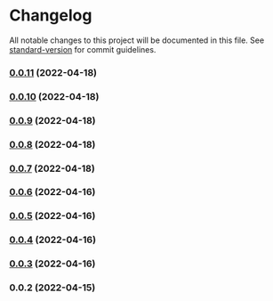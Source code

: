 # Changelog

All notable changes to this project will be documented in this file. See [standard-version](https://github.com/conventional-changelog/standard-version) for commit guidelines.

### [0.0.11](https://github.com/klimby/angular-translation-check/compare/v0.0.10...v0.0.11) (2022-04-18)

### [0.0.10](https://github.com/klimby/angular-translation-check/compare/v0.0.9...v0.0.10) (2022-04-18)

### [0.0.9](https://github.com/klimby/angular-translation-check/compare/v0.0.8...v0.0.9) (2022-04-18)

### [0.0.8](https://github.com/klimby/angular-translation-check/compare/v0.0.7...v0.0.8) (2022-04-18)

### [0.0.7](https://github.com/klimby/angular-translation-check/compare/v0.0.6...v0.0.7) (2022-04-18)

### [0.0.6](https://github.com/klimby/angular-translation-check/compare/v0.0.5...v0.0.6) (2022-04-16)

### [0.0.5](https://github.com/klimby/angular-translation-check/compare/v0.0.4...v0.0.5) (2022-04-16)

### [0.0.4](https://github.com/klimby/angular-translation-check/compare/v0.0.3...v0.0.4) (2022-04-16)

### [0.0.3](https://github.com/klimby/angular-translation-check/compare/v0.0.2...v0.0.3) (2022-04-16)

### 0.0.2 (2022-04-15)
